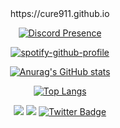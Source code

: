<div align="center">
    https://cure911.github.io
<p>
</p>
 <p data-sourcepos="2:1-2:117" dir="auto"><a href="https://discord.com/users/754969692585852939" rel="nofollow"><img src="https://camo.githubusercontent.com/0a875a029acebd23762760ce44d02fdcdbf3b2c5f2dfbe33b48a4adcd25f3a74/68747470733a2f2f6c616e796172642e636e7261642e6465762f6170692f373534393639363932353835383532393339" alt="Discord Presence" data-canonical-src="https://lanyard.cnrad.dev/api/754969692585852939" style="max-width: 100%;"></a></p>
 
 <p data-sourcepos="1:1-1:253" dir="auto"><a href="https://github.com/kittinan/spotify-github-profile"><img src="https://camo.githubusercontent.com/64f89ae7047a25b3f1f6fdeb74372999994f865978a784318ddb170763879936/68747470733a2f2f73706f746966792d6769746875622d70726f66696c652e76657263656c2e6170702f6170692f766965773f7569643d7a6b787167347471653731357a6a77326e36346b337971617526636f7665725f696d6167653d74727565267468656d653d6e6174656d6f6f2d72652673686f775f6f66666c696e653d66616c7365266261725f636f6c6f723d353362313466266261725f636f6c6f725f636f7665723d66616c7365" alt="spotify-github-profile" data-canonical-src="https://spotify-github-profile.vercel.app/api/view?uid=zkxqg4tqe715zjw2n64k3yqau&amp;cover_image=true&amp;theme=natemoo-re&amp;show_offline=false&amp;bar_color=53b14f&amp;bar_color_cover=false" style="max-width: 100%;"></a></p>
 
<p data-sourcepos="1:1-1:118" dir="auto"><a target="_blank" rel="noopener noreferrer nofollow" href="https://camo.githubusercontent.com/3ddfd5021560059039d1943c36c7fd0e5a3a7f653eda5a7be6f1aef3a414af04/68747470733a2f2f6769746875622d726561646d652d73746174732e76657263656c2e6170702f6170693f757365726e616d653d63757265393131267468656d653d7261646963616c26636f756e745f707269766174653d74727565"><img src="https://camo.githubusercontent.com/3ddfd5021560059039d1943c36c7fd0e5a3a7f653eda5a7be6f1aef3a414af04/68747470733a2f2f6769746875622d726561646d652d73746174732e76657263656c2e6170702f6170693f757365726e616d653d63757265393131267468656d653d7261646963616c26636f756e745f707269766174653d74727565" alt="Anurag's GitHub stats" data-canonical-src="https://github-readme-stats.vercel.app/api?username=cure911&amp;theme=radical&amp;count_private=true" style="max-width: 100%;"></a></p>
 <p data-sourcepos="1:1-1:166" dir="auto"><a href="https://github.com/anuraghazra/github-readme-stats"><img src="https://camo.githubusercontent.com/a19554f98e2f3bfbc8ef8380df70736460d0ff3aea8f5a1e5385db90a8372b44/68747470733a2f2f6769746875622d726561646d652d73746174732e76657263656c2e6170702f6170692f746f702d6c616e67732f3f757365726e616d653d63757265393131267468656d653d7261646963616c266c616e67735f636f756e743d38" alt="Top Langs" data-canonical-src="https://github-readme-stats.vercel.app/api/top-langs/?username=cure911&amp;theme=radical&amp;langs_count=8" style="max-width: 100%;"></a></p>

<p></p>
</div>
<div align="center">
<p>
    <a href="https://www.instagram.com/miraccozcan/" rel="nofollow" target="_blank"><img src="https://camo.githubusercontent.com/7e5ea6500c36f6cca132b99adbf3f7283c00742c0b0cca9515f0099d292b0494/68747470733a2f2f696d672e736869656c64732e696f2f62616467652f494e5354414752414d2532302d4443333137352e7376673f267374796c653d666f722d7468652d6261646765266c6f676f3d696e7374616772616d266c6f676f436f6c6f723d7768697465" data-canonical-src="https://img.shields.io/badge/INSTAGRAM%20-DC3175.svg?&amp;style=for-the-badge&amp;logo=instagram&amp;logoColor=white" style="max-width: 100%;"></a>
       <a href="https://open.spotify.com/user/zkxqg4tqe715zjw2n64k3yqau?si=26f4ba4da3224e4a8" rel="nofollow" target="_blank"><img src="https://camo.githubusercontent.com/8b36f195a47af7355c39f1aeb80a128d1ed7522b1ed32f726bfa27f12ff54fc5/68747470733a2f2f696d672e736869656c64732e696f2f62616467652f53706f746966792532302d3165643736302e7376673f267374796c653d666f722d7468652d6261646765266c6f676f3d73706f74696679266c6f676f436f6c6f723d7768697465" data-canonical-src="https://img.shields.io/badge/Spotify%20-1ed760.svg?&amp;style=for-the-badge&amp;logo=spotify&amp;logoColor=white" style="max-width: 100%;"></a>
    <a href="https://twitter.com/miraccozcan" target="_blank">
    <img src="https://img.shields.io/badge/Twitter-blue?style=for-the-badge&logo=twitter&logoColor=white" alt="Twitter Badge"/>
  </a>
</p>
<p>
</p>
</div>
</article>
